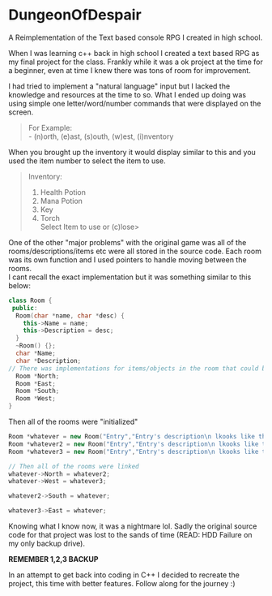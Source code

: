 # DungeonOfDespair
A Reimplementation of the Text based console RPG I created in high school.

When I was learning c++ back in high school I created a text based RPG as my final project for the class.  Frankly while it was a ok project at the time for a beginner, even at time I knew there was tons of room for improvement.

I had tried to implement a "natural language" input but I lacked the knowledge and resources at the time to so.  What I ended up doing was using simple one letter/word/number commands that were displayed on the screen.  
>    For Example:  
>       - (n)orth, (e)ast, (s)outh, (w)est, (i)nventory

When you brought up the inventory it would display similar to this and you used the item number to select the item to use.

> Inventory:
> 1) Health Potion
> 2) Mana Potion
> 3) Key
> 4) Torch  
> Select Item to use or (c)lose>  

One of the other "major problems" with the original game was all of the rooms/descriptions/items etc were all stored in the source code.  Each room was its own function and I used pointers to handle moving between the rooms.  
I cant recall the exact implementation but it was something similar to this below:  
```cpp
class Room {
 public:
  Room(char *name, char *desc) {
    this->Name = name;
    this->Description = desc;
  }
  ~Room() {};
  char *Name;
  char *Description;
// There was implementations for items/objects in the room that could be picked up/interacted with
  Room *North;
  Room *East;
  Room *South;
  Room *West;
}
```  

Then all of the rooms were "initialized"
```cpp
Room *whatever = new Room("Entry","Entry's description\n lkooks like this\n");
Room *whatever2 = new Room("Entry","Entry's description\n lkooks like this\n");
Room *whatever3 = new Room("Entry","Entry's description\n lkooks like this\n");

// Then all of the rooms were linked
whatever->North = whatever2;
whatever->West = whatever3;

whatever2->South = whatever;

whatever3->East = whatever;


```  
Knowing what I know now, it was a nightmare lol.  Sadly the original source code for that project was lost to the sands of time (READ: HDD Failure on my only backup drive).   

  **REMEMBER 1,2,3 BACKUP**

In an attempt to get back into coding in C++ I decided to recreate the project, this time with better features.  Follow along for the journey :)
